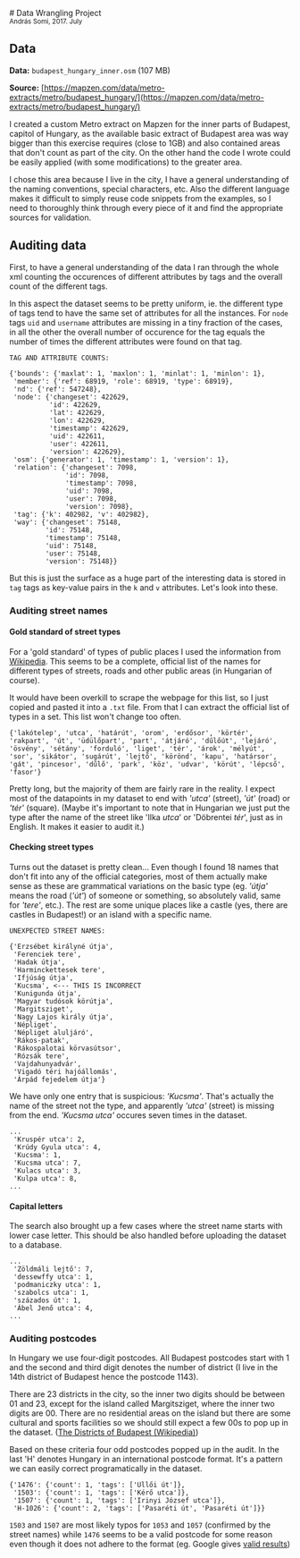 # Data Wrangling Project<br><small>András Somi, 2017. July</small>

## Data

__Data:__ `budapest_hungary_inner.osm` (107 MB)

__Source:__ [https://mapzen.com/data/metro-extracts/metro/budapest_hungary/](https://mapzen.com/data/metro-extracts/metro/budapest_hungary/)

I created a custom Metro extract on Mapzen for the inner parts of Budapest, capitol of Hungary, as the available basic extract of Budapest area was way bigger than this exercise requires (close to 1GB) and also contained areas that don't count as part of the city. On the other hand the code I wrote could be easily applied (with some modifications) to the greater area.

I chose this area because I live in the city, I have a general understanding of the naming conventions, special characters, etc. Also the different language makes it difficult to simply reuse code snippets from the examples, so I need to thoroughly think through every piece of it and find the appropriate sources for validation.

## Auditing data

First, to have a general understanding of the data I ran through the whole xml counting the occurences of different attributes by tags and the overall count of the different tags. 

In this aspect the dataset seems to be pretty uniform, ie. the different type of tags tend to have the same set of attributes for all the instances. For `node` tags `uid` and `username` attributes are missing in a tiny fraction of the cases, in all the other the overall number of occurence for the tag equals the number of times the different attributes were found on that tag.

```
TAG AND ATTRIBUTE COUNTS:

{'bounds': {'maxlat': 1, 'maxlon': 1, 'minlat': 1, 'minlon': 1},
 'member': {'ref': 68919, 'role': 68919, 'type': 68919},
 'nd': {'ref': 547248},
 'node': {'changeset': 422629,
          'id': 422629,
          'lat': 422629,
          'lon': 422629,
          'timestamp': 422629,
          'uid': 422611,
          'user': 422611,
          'version': 422629},
 'osm': {'generator': 1, 'timestamp': 1, 'version': 1},
 'relation': {'changeset': 7098,
              'id': 7098,
              'timestamp': 7098,
              'uid': 7098,
              'user': 7098,
              'version': 7098},
 'tag': {'k': 402982, 'v': 402982},
 'way': {'changeset': 75148,
         'id': 75148,
         'timestamp': 75148,
         'uid': 75148,
         'user': 75148,
         'version': 75148}}
```

But this is just the surface as a huge part of the interesting data is stored in `tag` tags as key-value pairs in the `k` and `v` attributes. Let's look into these.

### Auditing street names

#### Gold standard of street types

For a 'gold standard' of types of public places I used the information from [Wikipedia](https://hu.wikipedia.org/wiki/K%C3%B6zter%C3%BClet). This seems to be a complete, official list of the names for different types of streets, roads and other public areas (in Hungarian of course).

It would have been overkill to scrape the webpage for this list, so I just copied and pasted it into a `.txt` file. From that I can extract the official list of types in a set.  This list won't change too often.

```
{'lakótelep', 'utca', 'határút', 'orom', 'erdősor', 'körtér', 'rakpart', 'út', 'üdülőpart', 'part', 'átjáró', 'dűlőút', 'lejáró', 'ösvény', 'sétány', 'forduló', 'liget', 'tér', 'árok', 'mélyút', 'sor', 'sikátor', 'sugárút', 'lejtő', 'körönd', 'kapu', 'határsor', 'gát', 'pincesor', 'dűlő', 'park', 'köz', 'udvar', 'körút', 'lépcső', 'fasor'}
```

Pretty long, but the majority of them are fairly rare in the reality. I expect most of the datapoints in my dataset to end with _'utca'_ (street), _'út'_ (road) or _'tér'_ (square). (Maybe it's important to note that in Hungarian we just put the type after the name of the street like 'Ilka _utca_' or 'Döbrentei _tér_', just as in English. It makes it easier to audit it.)

#### Checking street types

Turns out the dataset is pretty clean... Even though I found 18 names that don't fit into any of the official categories, most of them actually make sense as these are grammatical variations on the basic type (eg. _'útja'_ means the road (_'út'_) of someone or something, so absolutely valid, same for _'tere'_, etc.). The rest are some unique places like a castle (yes, there are castles in Budapest!) or an island with a specific name.

```
UNEXPECTED STREET NAMES:

{'Erzsébet királyné útja',
 'Ferenciek tere',
 'Hadak útja',
 'Harminckettesek tere',
 'Ifjúság útja',
 'Kucsma', <--- THIS IS INCORRECT
 'Kunigunda útja',
 'Magyar tudósok körútja',
 'Margitsziget',
 'Nagy Lajos király útja',
 'Népliget',
 'Népliget aluljáró',
 'Rákos-patak',
 'Rákospalotai körvasútsor',
 'Rózsák tere',
 'Vajdahunyadvár',
 'Vigadó téri hajóállomás',
 'Árpád fejedelem útja'} 
```

We have only one entry that is suspicious: _'Kucsma'_. That's actually the name of the street not the type, and apparently _'utca'_ (street) is missing from the end. _'Kucsma utca'_ occures seven times in the dataset.

```
...
 'Kruspér utca': 2,
 'Krúdy Gyula utca': 4,
 'Kucsma': 1,
 'Kucsma utca': 7,
 'Kulacs utca': 3,
 'Kulpa utca': 8,
...
```

#### Capital letters

The search also brought up a few cases where the street name starts with lower case letter. This should be also handled before uploading the dataset to a database.

```
...
 'Zöldmáli lejtő': 7,
 'dessewffy utca': 1,
 'podmaniczky utca': 1,
 'szabolcs utca': 1,
 'százados út': 1,
 'Ábel Jenő utca': 4,
...
```


### Auditing postcodes

In Hungary we use four-digit postcodes. All Budapest postcodes start with 1 and the second and third digit denotes the number of district (I live in the 14th district of Budapest hence the postcode 1143).

There are 23 districts in the city, so the inner two digits should be between 01 and 23, except for the island called Margitsziget, where the inner two digits are 00. There are no residential areas on the island but there are some cultural and sports facilities so we should still expect a few 00s to pop up in the dataset. ([The Districts of Budapest (Wikipedia)](https://en.wikipedia.org/wiki/List_of_districts_in_Budapest))

Based on these criteria four odd postcodes popped up in the audit. In the last 'H' denotes Hungary in an international postcode format. It's a pattern we can easily correct programatically in the dataset.

```
{'1476': {'count': 1, 'tags': ['Üllői út']},
 '1503': {'count': 1, 'tags': ['Kérő utca']},
 '1507': {'count': 1, 'tags': ['Irinyi József utca']},
 'H-1026': {'count': 2, 'tags': ['Pasaréti út', 'Pasaréti út']}}
```

`1503` and `1507` are most likely typos for `1053` and `1057` (confirmed by the street names) while `1476` seems to be a valid postcode for some reason even though it does not adhere to the format (eg. Google gives [valid results](https://www.google.com/search?q=1476+budapest+%C3%BCll%C5%91i+%C3%BAt&oq=1476+budapest+%C3%BCll%C5%91i+%C3%BAt+&aqs=chrome..69i57j69i59.2827j0j9&sourceid=chrome&ie=UTF-8))

